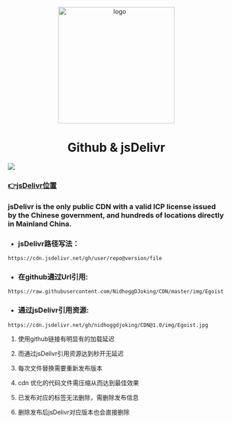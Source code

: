 <p align="center">
    <img width="270" src="https://cdn.jsdelivr.net/gh/nidhoggdjoking/CDN@2.4/img/bjm2.png" alt="logo">
</p>


<h1 align="center">Github & jsDelivr</h1>


[![](https://data.jsdelivr.com/v1/package/gh/nidhoggdjoking/CDN/badge)](https://www.jsdelivr.com/package/gh/nidhoggdjoking/CDN)

### [👉jsDelivr位置](https://www.jsdelivr.com/package/gh/nidhoggdjoking/CDN)  

### jsDelivr is the only public CDN with a valid ICP license issued by the Chinese government, and hundreds of locations directly in Mainland China.

 
- ### jsDelivr路径写法：

```
https://cdn.jsdelivr.net/gh/user/repo@version/file
```

- ### 在github通过Url引用: 

```
https://raw.githubusercontent.com/NidhoggDJoking/CDN/master/img/Egoist.jpg
```



- ### 通过jsDelivr引用资源: 
```
https://cdn.jsdelivr.net/gh/nidhoggdjoking/CDN@1.0/img/Egoist.jpg
```


1.  使用github链接有明显有的加载延迟

2.  而通过jsDelivr引用资源达到秒开无延迟

3.  每次文件替换需要重新发布版本

4.  cdn 优化的代码文件需压缩从而达到最佳效果

5.  已发布对应的标签无法删除，需删除发布信息

6.  删除发布后jsDelivr对应版本也会直接删除






